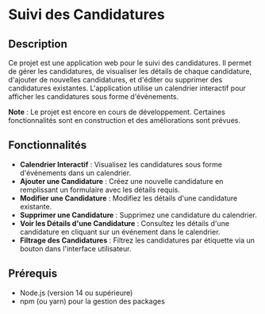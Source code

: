# Suivi des Candidatures

## Description

Ce projet est une application web pour le suivi des candidatures. Il permet de gérer les candidatures, de visualiser les détails de chaque candidature, d'ajouter de nouvelles candidatures, et d'éditer ou supprimer des candidatures existantes. L'application utilise un calendrier interactif pour afficher les candidatures sous forme d'événements.

**Note** : Le projet est encore en cours de développement. Certaines fonctionnalités sont en construction et des améliorations sont prévues.

## Fonctionnalités

- **Calendrier Interactif** : Visualisez les candidatures sous forme d'événements dans un calendrier.
- **Ajouter une Candidature** : Créez une nouvelle candidature en remplissant un formulaire avec les détails requis.
- **Modifier une Candidature** : Modifiez les détails d'une candidature existante.
- **Supprimer une Candidature** : Supprimez une candidature du calendrier.
- **Voir les Détails d'une Candidature** : Consultez les détails d'une candidature en cliquant sur un événement dans le calendrier.
- **Filtrage des Candidatures** : Filtrez les candidatures par étiquette via un bouton dans l'interface utilisateur.

## Prérequis

- Node.js (version 14 ou supérieure)
- npm (ou yarn) pour la gestion des packages


   
